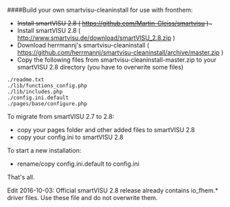 ####Build your own smartvisu-cleaninstall for use with fronthem:

- ~~Install smartVISU 2.8 ( https://github.com/Martin-Gleiss/smartvisu )~~~
- Install smartVISU 2.8 ( http://www.smartvisu.de/download/smartVISU_2.8.zip )
- Download herrmannj's smartvisu-cleaninstall ( https://github.com/herrmannj/smartvisu-cleaninstall/archive/master.zip )
- Copy the following files from smartvisu-cleaninstall-master.zip to your smartVISU 2.8 directory (you have to overwrite some files)

```
./readme.txt
./lib/functions_config.php
./lib/includes.php
./config.ini.default
./pages/base/configure.php
```

To migrate from smartVISU 2.7 to 2.8:
- copy your pages folder and other added files to smartVISU 2.8
- copy your config.ini to smartVISU 2.8

To start a new installation:
- rename/copy config.ini.default to config.ini

That's all.

Edit 2016-10-03: Official smartVISU 2.8 release already contains io_fhem.* driver files. Use these file and do not overwrite them.
